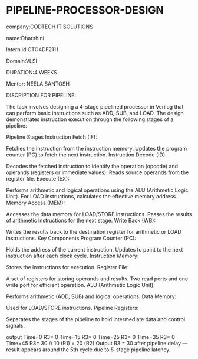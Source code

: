 # PIPELINE-PROCESSOR-DESIGN

company:CODTECH IT SOLUTIONS

name:Dharshini

Intern id:CTO4DF2111

Domain:VLSI

DURATION:4 WEEKS

Mentor: NEELA SANTOSH

DISCRIPTION FOR PIPELINE:


The task involves designing a 4-stage pipelined processor in Verilog that can perform basic instructions such as ADD, SUB, and LOAD. The design demonstrates instruction execution through the following stages of a pipeline:

Pipeline Stages Instruction Fetch (IF):

Fetches the instruction from the instruction memory. Updates the program counter (PC) to fetch the next instruction. Instruction Decode (ID):

Decodes the fetched instruction to identify the operation (opcode) and operands (registers or immediate values). Reads source operands from the register file. Execute (EX):

Performs arithmetic and logical operations using the ALU (Arithmetic Logic Unit). For LOAD instructions, calculates the effective memory address. Memory Access (MEM):

Accesses the data memory for LOAD/STORE instructions. Passes the results of arithmetic instructions for the next stage. Write Back (WB):

Writes the results back to the destination register for arithmetic or LOAD instructions. Key Components Program Counter (PC):

Holds the address of the current instruction. Updates to point to the next instruction after each clock cycle. Instruction Memory:

Stores the instructions for execution. Register File:

A set of registers for storing operands and results. Two read ports and one write port for efficient operation. ALU (Arithmetic Logic Unit):

Performs arithmetic (ADD, SUB) and logical operations. Data Memory:

Used for LOAD/STORE instructions. Pipeline Registers:

Separates the stages of the pipeline to hold intermediate data and control signals.

output Time=0 R3= 0 Time=15 R3= 0 Time=25 R3= 0 Time=35 R3= 0 Time=45 R3= 30 // 10 (R1) + 20 (R2) Output R3 = 30 after pipeline delay — result appears around the 5th cycle due to 5-stage pipeline latency.

